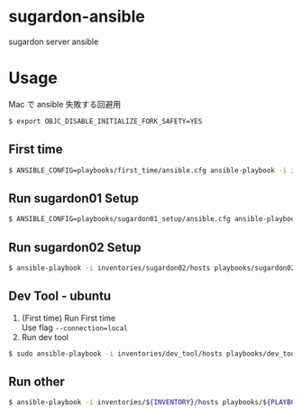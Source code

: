 # sugardon-ansible

sugardon server ansible

# Usage

Mac で ansible 失敗する回避用
```bash
$ export OBJC_DISABLE_INITIALIZE_FORK_SAFETY=YES
```

## First time

```bash
$ ANSIBLE_CONFIG=playbooks/first_time/ansible.cfg ansible-playbook -i inventories/${INVENTORY}/hosts playbooks/first_time/setup.yml -vvv
```

## Run sugardon01 Setup

```bash
$ ANSIBLE_CONFIG=playbooks/sugardon01_setup/ansible.cfg ansible-playbook -i inventories/${INVENTORY}/hosts playbooks/sugardon01_setup/centos8.yml -vvv
```

## Run sugardon02 Setup

```bash
$ ansible-playbook -i inventories/sugardon02/hosts playbooks/sugardon02_setup/sugardon02.yml -vvv
```

## Dev Tool - ubuntu

1. (First time) Run First time  
  Use flag `--connection=local`
1. Run dev tool
  ```bash
  $ sudo ansible-playbook -i inventories/dev_tool/hosts playbooks/dev_tool/ubuntu.yml -vvv --connection=local
  ```

## Run other

```bash
$ ansible-playbook -i inventories/${INVENTORY}/hosts playbooks/${PLAYBOOK} -vvv
```
